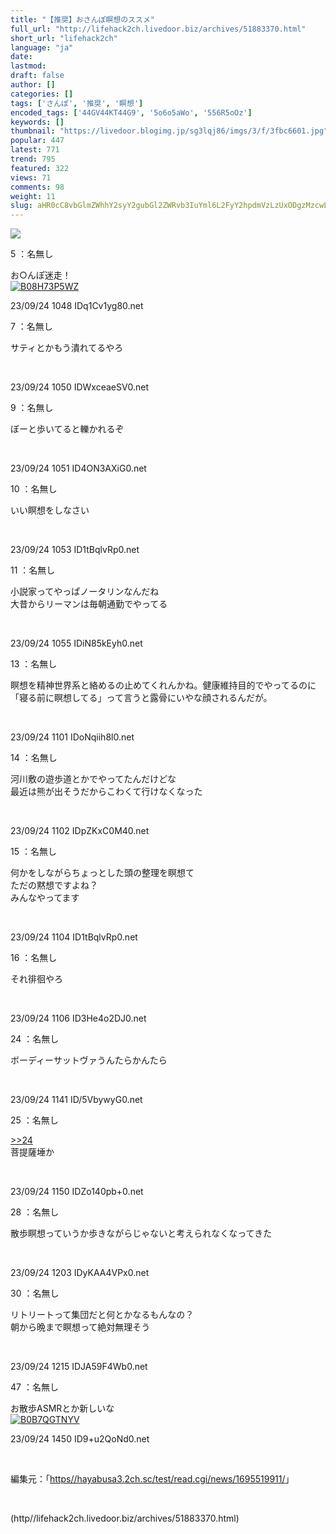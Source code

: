 ```yaml
---
title: "【推奨】おさんぽ瞑想のススメ"
full_url: "http://lifehack2ch.livedoor.biz/archives/51883370.html"
short_url: "lifehack2ch"
language: "ja"
date: 
lastmod: 
draft: false
author: []
categories: []
tags: ['さんぽ', '推奨', '瞑想']
encoded_tags: ['44GV44KT44G9', '5o6o5aWo', '556R5oOz']
keywords: []
thumbnail: "https://livedoor.blogimg.jp/sg3lqj86/imgs/3/f/3fbc6601.jpg"
popular: 447
latest: 771
trend: 795
featured: 322
views: 71
comments: 98
weight: 11
slug: aHR0cC8vbGlmZWhhY2syY2gubGl2ZWRvb3IuYml6L2FyY2hpdmVzLzUxODgzMzcwLmh0bWw=
---
```


![](https://livedoor.blogimg.jp/sg3lqj86/imgs/3/f/3fbc6601.jpg)

<div><p class='t_name'>5 ：名無し</p> <p class='r1'>お○んぽ迷走！<br><a href='https//www.amazon.co.jp/dp/B08H73P5WZ/?tag=nishiky24-22' target='_blank'><img src='https//m.media-amazon.com/images/I/41DhFiNsgyL._SL500_.jpg' alt='B08H73P5WZ' border='0'></a> </p><p>23/09/24 1048 IDq1Cv1yg80.net</p> <p class='t_name'>7 ：名無し</p> <p class='r4'>サティとかもう潰れてるやろ </p><br><p>23/09/24 1050 IDWxceaeSV0.net</p> <p class='t_name'>9 ：名無し</p> <p class='r4'>ぼーと歩いてると轢かれるぞ </p><br><p>23/09/24 1051 ID4ON3AXiG0.net</p> <p class='t_name'>10 ：名無し</p> <p class='r4'>いい瞑想をしなさい </p><br><p>23/09/24 1053 ID1tBqlvRp0.net</p> <p class='t_name'>11 ：名無し</p> <p class='r4'>小説家ってやっぱノータリンなんだね <br> 大昔からリーマンは毎朝通勤でやってる </p><br><p>23/09/24 1055 IDiN85kEyh0.net</p> <p class='t_name'>13 ：名無し</p> <p class='r4'>瞑想を精神世界系と絡めるの止めてくれんかね。健康維持目的でやってるのに「寝る前に瞑想してる」って言うと露骨にいやな顔されるんだが。 </p><br><p>23/09/24 1101 IDoNqiih8l0.net</p> <p class='t_name'>14 ：名無し</p> <p class='r4'>河川敷の遊歩道とかでやってたんだけどな <br> 最近は熊が出そうだからこわくて行けなくなった </p><br><p>23/09/24 1102 IDpZKxC0M40.net</p> <p class='t_name'>15 ：名無し</p> <p class='r4'>何かをしながらちょっとした頭の整理を瞑想て <br> ただの黙想ですよね？ <br> みんなやってます </p><br><p>23/09/24 1104 ID1tBqlvRp0.net</p> <p class='t_name'>16 ：名無し</p> <p class='r4'>それ徘徊やろ </p><br><p>23/09/24 1106 ID3He4o2DJ0.net</p> <p class='t_name'>24 ：名無し</p> <p class='r4'>ボーディーサットヴァうんたらかんたら </p><br><p>23/09/24 1141 ID/5VbywyG0.net</p> <p class='t_name_res'>25 ：名無し</p> <p class='r4'><a href='#res_24'>>>24</a> <br> 菩提薩埵か </p><br><p>23/09/24 1150 IDZo140pb+0.net</p> <p class='t_name'>28 ：名無し</p> <p class='r4'>散歩瞑想っていうか歩きながらじゃないと考えられなくなってきた </p><br><p>23/09/24 1203 IDyKAA4VPx0.net</p> <p class='t_name'>30 ：名無し</p> <p class='r4'>リトリートって集団だと何とかなるもんなの？ <br> 朝から晩まで瞑想って絶対無理そう </p><br><p>23/09/24 1215 IDJA59F4Wb0.net</p> <p class='t_name'>47 ：名無し</p> <p class='r2'>お散歩ASMRとか新しいな<br><a href='https//www.amazon.co.jp/dp/B0B7QGTNYV/?tag=nishiky24-22' target='_blank'><img src='https//m.media-amazon.com/images/I/51ymcaju0kL._SL500_.jpg' alt='B0B7QGTNYV' border='0'></a> </p><p>23/09/24 1450 ID9+u2QoNd0.net</p> <br><p class='p_url'>編集元：「<a href='https//hayabusa3.2ch.sc/test/read.cgi/news/1695519911/' target='_blank'>https//hayabusa3.2ch.sc/test/read.cgi/news/1695519911/</a>」</p> <br clear='all'></div>

(http//lifehack2ch.livedoor.biz/archives/51883370.html)
